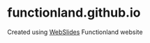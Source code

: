 # functionland.github.io

Created using [WebSlides](https://github.com/webslides/WebSlides)
Functionland website
